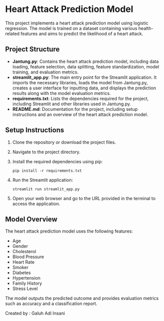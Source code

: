 # Heart Attack Prediction Model

This project implements a heart attack prediction model using logistic regression. The model is trained on a dataset containing various health-related features and aims to predict the likelihood of a heart attack.

## Project Structure

- **Jantung.py**: Contains the heart attack prediction model, including data loading, feature selection, data splitting, feature standardization, model training, and evaluation metrics.
- **streamlit_app.py**: The main entry point for the Streamlit application. It imports the necessary libraries, loads the model from Jantung.py, creates a user interface for inputting data, and displays the prediction results along with the model evaluation metrics.
- **requirements.txt**: Lists the dependencies required for the project, including Streamlit and other libraries used in Jantung.py.
- **README.md**: Documentation for the project, including setup instructions and an overview of the heart attack prediction model.

## Setup Instructions

1. Clone the repository or download the project files.
2. Navigate to the project directory.
3. Install the required dependencies using pip:

   ```
   pip install -r requirements.txt
   ```

4. Run the Streamlit application:

   ```
   streamlit run streamlit_app.py
   ```

5. Open your web browser and go to the URL provided in the terminal to access the application.

## Model Overview

The heart attack prediction model uses the following features:

- Age
- Gender
- Cholesterol
- Blood Pressure
- Heart Rate
- Smoker
- Diabetes
- Hypertension
- Family History
- Stress Level

The model outputs the predicted outcome and provides evaluation metrics such as accuracy and a classification report.

Created by : Galuh Adi Insani